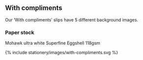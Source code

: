 <section id="stationery-page-with-compliments">
</section>

## With compliments

Our ‘With compliments’ slips have 5 different background images.

### Paper stock
Mohawk ultra white Superfine Eggshell 118gsm

{% include stationery/images/with-compliments.svg %}
